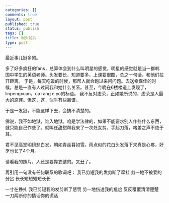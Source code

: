 ```yaml
--- 
categories: []
comments: true
layout: post
published: true
status: publish
tags: []
title: 剃头前后
type: post
---
```

<div id="msgcns!3725CC0EE38B1F6!188" class="bvMsg">最近事儿挺多的。

多了好多疯狂的fans，总算体会到什么叫明星的感觉。明星的感觉就是当一群韩国中学生的英语老师。头发要长，知道要多，上课要很酷，总之一句话，和他们拉开距离。 于是，每天吃饭的时候，那帮人就会跑过来问问题。去送幸嘉佳的时候，总是一直有人过问我和她什么关系。甚至，今晚在6楼楼道上发现了，linpengxuan，ca rang e yo的标语。
我不反对虚荣，正如她所说的，虚荣是人最大的原罪。但这，这，似乎有些离谱。

于是一发狠，不能这样下去，会搞不清楚的。

佛说，我不如地狱，谁入地狱。咱是学法律的，如果不能要求别人作些什么东西，就只能自己作些了。就叫任甜甜帮我来了一次处女剪。手起刀落，咯差之声不绝于耳。

君不见高堂明镜悲白发，朝如青丝暮如雪。雨点似的花白头发落下来真是心疼，好歹也长了4个月。

请看我的照片，人还是要靠衣装的。又丑了。


再引用一句没有任何联系的歌词吧：
我已剪短我的发剪断了牵挂
剪一地不被爱的分岔
长长短短短短长长

一寸在挣扎
我已剪短我的发剪断了惩罚
剪一地伤透我的尴尬
反反覆覆清清楚楚
一刀两断你的情话你的谎话</div>
